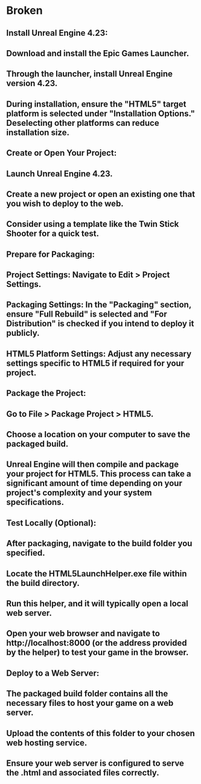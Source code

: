 # Broken

## Install Unreal Engine 4.23:
## Download and install the Epic Games Launcher.
## Through the launcher, install Unreal Engine version 4.23.
## During installation, ensure the "HTML5" target platform is selected under "Installation Options." Deselecting other platforms can reduce installation size.
## Create or Open Your Project:
## Launch Unreal Engine 4.23.
## Create a new project or open an existing one that you wish to deploy to the web.
## Consider using a template like the Twin Stick Shooter for a quick test.
## Prepare for Packaging:
## Project Settings: Navigate to Edit > Project Settings.
## Packaging Settings: In the "Packaging" section, ensure "Full Rebuild" is selected and "For Distribution" is checked if you intend to deploy it publicly.
## HTML5 Platform Settings: Adjust any necessary settings specific to HTML5 if required for your project.
## Package the Project:
## Go to File > Package Project > HTML5.
## Choose a location on your computer to save the packaged build.
## Unreal Engine will then compile and package your project for HTML5. This process can take a significant amount of time depending on your project's complexity and your system specifications.
## Test Locally (Optional):
## After packaging, navigate to the build folder you specified.
## Locate the HTML5LaunchHelper.exe file within the build directory.
## Run this helper, and it will typically open a local web server.
## Open your web browser and navigate to http://localhost:8000 (or the address provided by the helper) to test your game in the browser.
## Deploy to a Web Server:
## The packaged build folder contains all the necessary files to host your game on a web server.
## Upload the contents of this folder to your chosen web hosting service.
## Ensure your web server is configured to serve the .html and associated files correctly.
